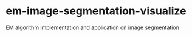 # em-image-segmentation-visualize
EM algorithm implementation and application on image segmentation
